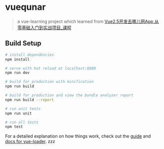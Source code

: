 # vuequnar

> a vue-learning project which learned from [Vue2.5开发去哪儿网App 从零基础入门到实战项目_课程  ](https://coding.imooc.com/learn/list/203.html)

## Build Setup

``` bash
# install dependencies
npm install

# serve with hot reload at localhost:8080
npm run dev

# build for production with minification
npm run build

# build for production and view the bundle analyzer report
npm run build --report

# run unit tests
npm run unit

# run all tests
npm test
```

For a detailed explanation on how things work, check out the [guide](http://vuejs-templates.github.io/webpack/) and [docs for vue-loader](http://vuejs.github.io/vue-loader).
zzz
